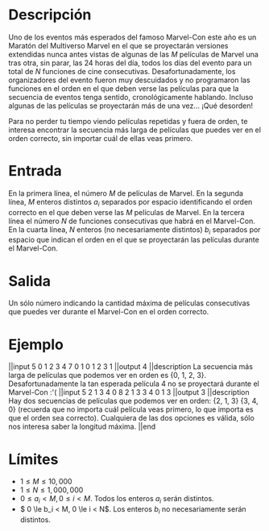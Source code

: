 # Descripción

Uno de los eventos más esperados del famoso Marvel-Con este año es un Maratón del Multiverso Marvel en el que se proyectarán versiones extendidas nunca antes vistas de algunas de las $M$ películas de Marvel una tras otra, sin parar, las 24 horas del día, todos los días del evento para un total de $N$ funciones de cine consecutivas. Desafortunadamente, los organizadores del evento fueron muy descuidados y no programaron las funciones en el orden en el que deben verse las películas para que la secuencia de eventos tenga sentido, cronológicamente hablando. Incluso algunas de las películas se proyectarán más de una vez… ¡Qué desorden!

Para no perder tu tiempo viendo películas repetidas y fuera de orden, te interesa encontrar la secuencia más larga de películas que puedes ver en el orden correcto, sin importar cuál de ellas veas primero.


# Entrada

En la primera línea, el número $M$ de películas de Marvel. En la segunda línea, $M$ enteros distintos $a_i$ separados por espacio identificando el orden correcto en el que deben verse las $M$ películas de Marvel. En la tercera línea el número $N$ de funciones consecutivas que habrá en el Marvel-Con. En la cuarta línea, $N$ enteros (no necesariamente distintos) $b_i$ separados por espacio que indican el orden en el que se proyectarán las películas durante el Marvel-Con.

# Salida

Un sólo número indicando la cantidad máxima de películas consecutivas que puedes ver durante el Marvel-Con en el orden correcto.

# Ejemplo

||input
5
0 1 2 3 4
7
0 1 0 1 2 3 1
||output
4
||description
La secuencia más larga de películas que podemos ver en orden es {0, 1, 2, 3}. Desafortunadamente la tan esperada película 4 no se proyectará durante el Marvel-Con :'(
||input
5
2 1 3 4 0
8
2 1 3 3 4 0 1 3
||output
3
||description
Hay dos secuencias de películas que podemos ver en orden:
{2, 1, 3}
{3, 4, 0} (recuerda que no importa cuál película veas primero, lo que importa es que el orden sea correcto).
Cualquiera de las dos opciones es válida, sólo nos interesa saber la longitud máxima. 
||end

# Límites
* $1 \le M \le 10,000$
* $1 \le N \le  1,000,000$
* $0 \le a_i < M, 0 \le i < M$. Todos los enteros $a_i$ serán distintos.
* $ 0 \le b_i < M, 0 \le i < N$. Los enteros $b_i$  no necesariamente serán distintos.
